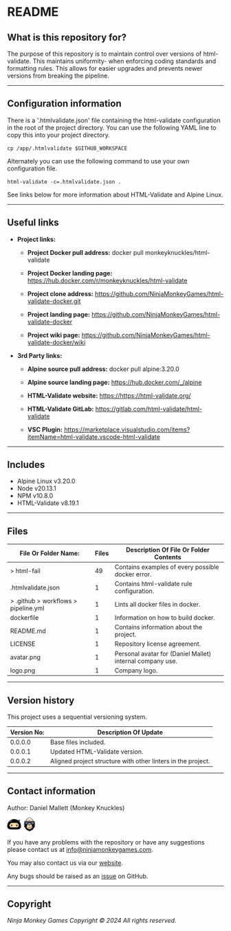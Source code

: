 # README #

## What is this repository for? ##

The purpose of this repository is to maintain control over versions of html-validate. This maintains uniformity-
when enforcing coding standards and formatting rules. This allows for easier upgrades and prevents newer versions from
breaking the pipeline.

---

## Configuration information ##

There is a '.htmlvalidate.json' file containing the html-validate configuration in the root of the project directory. You can
use the following YAML line to copy this into your project directory.

```shell
cp /app/.htmlvalidate $GITHUB_WORKSPACE
```

Alternately you can use the following command to use your own configuration file.

```shell
html-validate -c=.htmlvalidate.json .
```

See links below for more information about HTML-Validate and Alpine Linux.

---

## Useful links ##
  
* **Project links:**
  
  * **Project Docker pull address:**  docker pull monkeyknuckles/html-validate

  * **Project Docker landing page:**  <https://hub.docker.com/r/monkeyknuckles/html-validate>
  * **Project clone address:**        <https://github.com/NinjaMonkeyGames/html-validate-docker.git>
  * **Project landing page:**         <https://github.com/NinjaMonkeyGames/html-validate-docker>
  * **Project wiki page:**            <https://github.com/NinjaMonkeyGames/html-validate-docker/wiki>

* **3rd Party links:**

  * **Alpine source pull address:**   docker pull alpine:3.20.0

  * **Alpine source landing page:**   <https://hub.docker.com/_/alpine>
  * **HTML-Validate website:**        <https://https://html-validate.org/>
  * **HTML-Validate GitLab:**         <https://gitlab.com/html-validate/html-validate>
  * **VSC Plugin:**             <https://marketplace.visualstudio.com/items?itemName=html-validate.vscode-html-validate>

---

## Includes ##

* Alpine Linux              v3.20.0
* Node                      v20.13.1
* NPM                       v10.8.0
* HTML-Validate             v8.19.1

---

## Files ##

| File Or Folder Name:                  | Files | Description Of File Or Folder Contents                               |
|---------------------------------------|-------|----------------------------------------------------------------------|
| > html-fail                           |   49  | Contains examples of every possible docker error.                    |
| .htmlvalidate.json                    |   1   | Contains html-validate rule configuration.                           |
| > .github > workflows > pipeline.yml  |   1   | Lints all docker files in docker.                                    |
| dockerfile                            |   1   | Information on how to build docker.                                  |
| README.md                             |   1   | Contains information about the project.                              |
| LICENSE                               |   1   | Repository license agreement.                                        |
| avatar.png                            |   1   | Personal avatar for (Daniel Mallet) internal company use.            |
| logo.png                              |   1   | Company logo.                                                        |

---

## Version history ##

This project uses a sequential versioning system.

| Version No:    | Description Of Update                                                                               |
|----------------|-----------------------------------------------------------------------------------------------------|
| 0.0.0.0        | Base files included.                                                                                |
| 0.0.0.1        | Updated HTML-Validate version.                                                                      |
| 0.0.0.2        | Aligned project structure with other linters in the project.                                        |

---

## Contact information ##

Author: Daniel Mallett (Monkey Knuckles)

![Ninja Monkey Games](logo.png "Logo")
![Monkey Knuckles](avatar.png "Avatar")

If you have any problems with the repository or have any suggestions please contact us at <info@ninjamonkeygames.com>.

You may also contact us via our [website](https://ninjamonkeygames.com).

Any bugs should be raised as an [issue](https://github.com/NinjaMonkeyGames/html-validate-docker/issues) on GitHub.

---

## Copyright ##

*Ninja Monkey Games Copyright © 2024 All rights reserved.*
